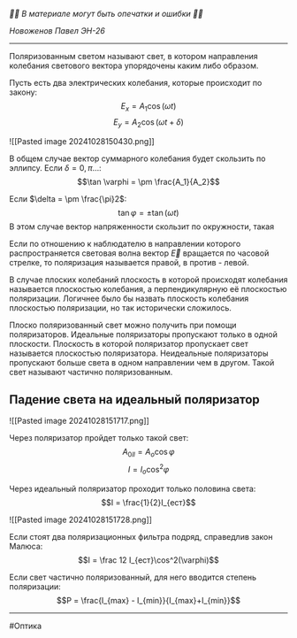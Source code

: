 *🚨🚨 В материале могут быть опечатки и ошибки 🚨🚨*

*Новоженов Павел*
*ЭН-26*

---

Поляризованным светом называют свет, в котором направления колебания светового вектора упорядочены каким либо образом.

Пусть есть два электрических колебания, которые происходит по закону:
$$E_x = A_1\cos(\omega t)$$
$$E_y = A_2\cos(\omega t + \delta)$$

![[Pasted image 20241028150430.png]]

В общем случае вектор суммарного колебания будет скользить по эллипсу. Если $\delta = 0, \pi \dots$:
$$\tan \varphi = \pm \frac{A_1}{A_2}$$

Если $\delta = \pm \frac{\pi}2$:
$$\tan \varphi = \pm \tan(\omega t)$$
В этом случае вектор напряженности скользит по окружности, такая 


Если по отношению к наблюдателю в направлении которого распространяется световая волна вектор $\vec E$ вращается по часовой стрелке, то поляризация называется правой, в против - левой.

В случае плоских колебаний плоскость в которой происходят колебания называется плоскостью колебания, а перпендикулярную её плоскостью поляризации. Логичнее было бы назвать плоскость колебания плоскостью поляризации, но так исторически сложилось.

Плоско поляризованный свет можно получить при помощи поляризаторов. Идеальные поляризаторы пропускают только в одной плоскости. Плоскость в которой поляризатор пропускает свет называется плоскостью поляризатора. Неидеальные поляризаторы пропускают больше света в одном направлении чем в другом. Такой свет называют частично поляризованным.

## Падение света на идеальный поляризатор

![[Pasted image 20241028151717.png]]

Через поляризатор пройдет только такой свет:
$$A_{0ll} = A_o\cos\varphi$$
$$I = I_o\cos^2\varphi$$

Через идеальный поляризатор проходит только половина света:
$$I = \frac{1}{2}I_{ест}$$

![[Pasted image 20241028151728.png]]

Если стоят два поляризационных фильтра подряд, справедлив закон Малюса:
$$I = \frac 12 I_{ест}\cos^2(\varphi)$$

Если свет частично поляризованный, для него вводится степень поляризации:
$$P = \frac{I_{max} - I_{min}}{I_{max}+I_{min}}$$

---

#Оптика